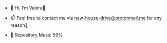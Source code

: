 - 👋 Hi, I’m Valera🐺
- 📫 Feel free to contact me via new-house-drive@protonmail.me for any reason🥰


- 🥴 Repository Mess: 59%
<!--- 
⭕TODO: create guide through repository
⭕TODO: merge small portfolio projects into single -> restautant page, tic-tac-toe + pet-story-online + at least 2 projects


✔️ Deleted unused gits
✔️ Archived Public Letter
✔️ Follow through old projects
✔️ Do I need pet-story-online? I absolutely do!
--->
<!---
new-house-drive is a ✨ special ✨ repository because its `README.md` (this file) appears on your GitHub profile.
You can click the Preview link to take a look at your changes.
--->
